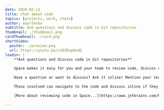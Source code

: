 ```yaml
---
date: 2020-02-12
title: Chat about code
topics: [projects, work, chats]
author: maartenba
subtitle: Ask questions and discuss code in Git repositories
thumbnail: ./thumbnail.png
cardThumbnail: ./card.png
shortVideo:
  poster: ./preview.png
  url: https://youtu.be/c1O3BvpKedQ
leadin: |
    **Ask questions and discuss code in Git repositories**
    
    Space makes it easy for you and your team to review code, discuss changes, and keep track of accumulated knowledge.
    
    Have a question or want to discuss? Ask it inline! Mention your team or specific colleagues so they get a chat notification.
    
    Those involved can navigate to the code and discuss inline if they ant to, or simply respond from within their chat.
    
    [More about reviewing code in Space...](https://www.jetbrains.com/help/space/review-code.html)
    
---
```

